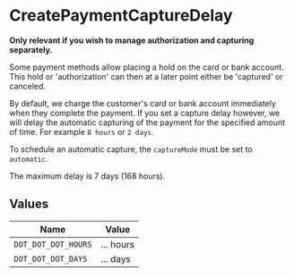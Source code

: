 # CreatePaymentCaptureDelay

**Only relevant if you wish to manage authorization and capturing separately.**

Some payment methods allow placing a hold on the card or bank account. This hold or 'authorization' can then at a
later point either be 'captured' or canceled.

By default, we charge the customer's card or bank account immediately when they complete the payment. If you set a
capture delay however, we will delay the automatic capturing of the payment for the specified amount of time. For
example `8 hours` or `2 days`.

To schedule an automatic capture, the `captureMode` must be set to `automatic`.

The maximum delay is 7 days (168 hours).


## Values

| Name                | Value               |
| ------------------- | ------------------- |
| `DOT_DOT_DOT_HOURS` | ... hours           |
| `DOT_DOT_DOT_DAYS`  | ... days            |